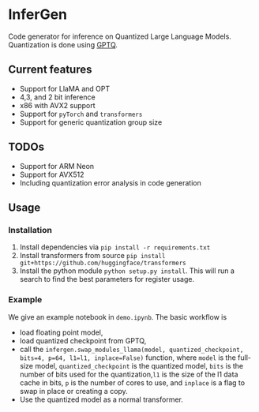 # InferGen

Code generator for inference on Quantized Large Language Models. Quantization is done using [GPTQ](https://github.com/IST-DASLab/gptq).

## Current features

* Support for LlaMA and OPT 
* 4,3, and 2 bit inference
* x86 with AVX2 support
* Support for `pyTorch` and `transformers`
* Support for generic quantization group size

## TODOs

* Support for ARM Neon
* Support for AVX512
* Including quantization error analysis in code generation

## Usage

### Installation

1. Install dependencies via `pip install -r requirements.txt`
2. Install transformers from source `pip install git+https://github.com/huggingface/transformers`
3. Install the python module `python setup.py install`. This will run a search to find the best parameters for register usage.

### Example

We give an example notebook in `demo.ipynb`. The basic workflow is 

* load floating point model,
* load quantized checkpoint from GPTQ,
* call the `infergen.swap_modules_llama(model, quantized_checkpoint, bits=4, p=64, l1=l1, inplace=False)` function, where `model` is the full-size model, `quantized_checkpoint` is the quantized model, `bits` is the number of bits used for the quantization,`l1` is the size of the l1 data cache in bits, `p` is the number of cores to use, and `inplace` is a flag to swap in place or creating a copy.
* Use the quantized model as a normal transformer.
